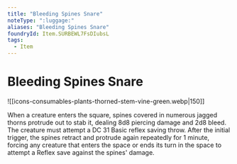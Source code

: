 ```yaml
---
title: "Bleeding Spines Snare"
noteType: ":luggage:"
aliases: "Bleeding Spines Snare"
foundryId: Item.SURBEWL7FsDIubsL
tags:
  - Item
---
```


# Bleeding Spines Snare
![[icons-consumables-plants-thorned-stem-vine-green.webp|150]]

When a creature enters the square, spines covered in numerous jagged thorns protrude out to stab it, dealing 8d8 piercing damage and 2d8 bleed. The creature must attempt a DC 31 Basic reflex saving throw. After the initial trigger, the spines retract and protrude again repeatedly for 1 minute, forcing any creature that enters the space or ends its turn in the space to attempt a Reflex save against the spines' damage.
